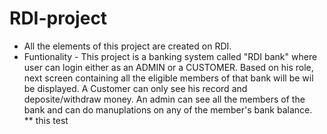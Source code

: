 # RDI-project
* All the elements of this project are created on RDI. 
* Funtionality - This project is a banking system called "RDI bank" where user can login either as an ADMIN or a CUSTOMER. Based on his role, next screen containing all the eligible members of that bank will be wil be displayed. A Customer can only see his record and deposite/withdraw money. An admin can see all the members of the bank and can do manuplations on any of the member's bank balance.  
** this test
